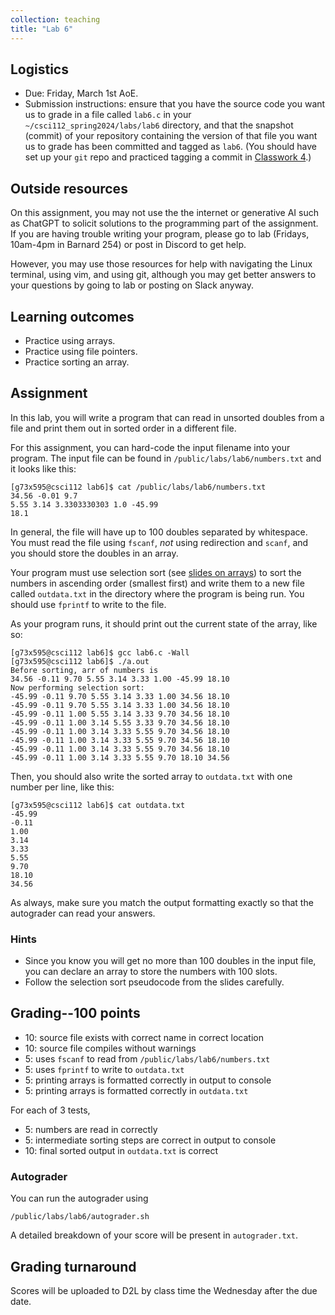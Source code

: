 ```yaml
---
collection: teaching
title: "Lab 6"
---
```


## Logistics
* Due: Friday, March 1st AoE.
* Submission instructions: ensure that you have the source code you want us to
	grade in a file called `lab6.c` in your `~/csci112_spring2024/labs/lab6`
	directory, and that the snapshot (commit) of your repository containing the version of that file you want us to grade has been committed and
	tagged as `lab6`. (You should have set up your `git` repo and practiced tagging a commit in [Classwork 4](https://fangtian-zhong.github.io/teaching/csci112-spring-2024/classwork/classwork4).)

## Outside resources

On this assignment, you may not use the the internet or generative AI such as
ChatGPT to solicit solutions to the programming part of the assignment. If you
are having trouble writing your program, please go to lab (Fridays, 10am-4pm in
Barnard 254) or post in Discord to
get help.

However, you may use those resources for help with navigating the Linux
terminal, using vim, and using git, although you may get better answers to your
questions by going to lab or posting on Slack anyway.

## Learning outcomes
* Practice using arrays.
* Practice using file pointers.
* Practice sorting an array.

## Assignment

In this lab, you will write a program that can read in unsorted doubles from a file and print them
out in sorted order in a different file.

For this assignment, you can hard-code the input filename into your program.
The input file can be found in `/public/labs/lab6/numbers.txt` and it looks like this:

```
[g73x595@csci112 lab6]$ cat /public/labs/lab6/numbers.txt
34.56 -0.01 9.7
5.55 3.14 3.3303330303 1.0 -45.99
18.1
```

In general, the file will have up to 100 doubles separated by whitespace. You must
read the file using `fscanf`, *not* using redirection and `scanf`, and you
should store the doubles in an array.

Your program must use selection sort (see [slides on arrays](https://fangtian-zhong.github.io/teaching/csci112-spring-2024/lectures/Chapter7.pdf)) to sort the numbers in ascending order (smallest first) and
write them to a new file called `outdata.txt` in the directory where the program
is being run. You should use `fprintf` to write to the file.

As your program runs, it should print out the current state of
the array, like so:

```
[g73x595@csci112 lab6]$ gcc lab6.c -Wall
[g73x595@csci112 lab6]$ ./a.out
Before sorting, arr of numbers is
34.56 -0.11 9.70 5.55 3.14 3.33 1.00 -45.99 18.10
Now performing selection sort:
-45.99 -0.11 9.70 5.55 3.14 3.33 1.00 34.56 18.10
-45.99 -0.11 9.70 5.55 3.14 3.33 1.00 34.56 18.10
-45.99 -0.11 1.00 5.55 3.14 3.33 9.70 34.56 18.10
-45.99 -0.11 1.00 3.14 5.55 3.33 9.70 34.56 18.10
-45.99 -0.11 1.00 3.14 3.33 5.55 9.70 34.56 18.10
-45.99 -0.11 1.00 3.14 3.33 5.55 9.70 34.56 18.10
-45.99 -0.11 1.00 3.14 3.33 5.55 9.70 34.56 18.10
-45.99 -0.11 1.00 3.14 3.33 5.55 9.70 18.10 34.56
```

Then, you should also write the sorted array to `outdata.txt` with one number
per line, like this:

```
[g73x595@csci112 lab6]$ cat outdata.txt
-45.99
-0.11
1.00
3.14
3.33
5.55
9.70
18.10
34.56
```

As always, make sure you match the output formatting exactly so that the
autograder can read your answers.

### Hints

* Since you know you will get no more than 100 doubles in the input file, you
	can declare an array to store the numbers with 100 slots.
* Follow the selection sort pseudocode from the slides carefully.

## Grading--100 points

* 10: source file exists with correct name in correct location
* 10: source file compiles without warnings
* 5: uses `fscanf` to read from `/public/labs/lab6/numbers.txt`
* 5: uses `fprintf` to write to `outdata.txt`
* 5: printing arrays is formatted correctly in output to console
* 5: printing arrays is formatted correctly in `outdata.txt`

For each of 3 tests,

* 5: numbers are read in correctly
* 5: intermediate sorting steps are correct in output to console
* 10: final sorted output in `outdata.txt` is correct

### Autograder

You can run the autograder using

```
/public/labs/lab6/autograder.sh
```

A detailed breakdown of your score will be present in `autograder.txt`.

## Grading turnaround
Scores will be uploaded to D2L by class time the Wednesday after the due date.
